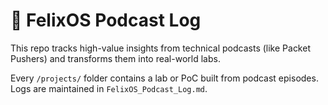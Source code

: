 # 🔧 FelixOS Podcast Log

This repo tracks high-value insights from technical podcasts (like Packet Pushers) and transforms them into real-world labs.

Every `/projects/` folder contains a lab or PoC built from podcast episodes. Logs are maintained in `FelixOS_Podcast_Log.md`.
